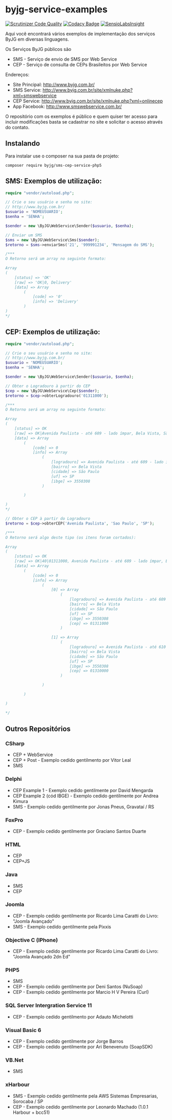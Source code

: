 byjg-service-examples
=====================
[![Scrutinizer Code Quality](https://scrutinizer-ci.com/g/byjg/sms-cep-service-php5/badges/quality-score.png?b=master)](https://scrutinizer-ci.com/g/byjg/sms-cep-service-php5/?branch=master)
[![Codacy Badge](https://www.codacy.com/project/badge/b983ca33369e43ebb85bc24496b03b69)](https://www.codacy.com/app/joao/sms-cep-service-php5)
[![SensioLabsInsight](https://insight.sensiolabs.com/projects/51321101-68ba-47b9-ad9b-e6ec5fb83f9f/mini.png)](https://insight.sensiolabs.com/projects/51321101-68ba-47b9-ad9b-e6ec5fb83f9f)

Aqui você encontrará vários exemplos de implementação dos serviços ByJG em diversas linguagens. 

Os Serviços ByJG públicos são
+ SMS - Serviço de envio de SMS por Web Service
+ CEP - Serviço de consulta de CEPs Brasileitos por Web Service

Endereços:
+ Site Principal: http://www.byjg.com.br/
+ SMS Service: http://www.byjg.com.br/site/xmlnuke.php?xml=smswebservice
+ CEP Service: http://www.byjg.com.br/site/xmlnuke.php?xml=onlinecep
+ App Facebook: http://www.smswebservice.com.br/

O repositório com os exemplos é público e quem quiser ter acesso para incluir modificações basta se cadastrar no site e solicitar o acesso através do contato. 

## Instalando

Para instalar use o composer na sua pasta de projeto:

```
composer require byjg/sms-cep-service-php5
```

## SMS: Exemplos de utilização:

```php
require "vendor/autoload.php";

// Crie o seu usuário e senha no site:
// http://www.byjg.com.br/
$usuario = 'NOMEUSUARIO';
$senha = 'SENHA';

$sender = new \ByJG\WebService\Sender($usuario, $senha);

// Enviar um SMS
$sms = new \ByJG\WebService\Sms($sender);
$retorno = $sms->enviarSms('21', '999991234', 'Mensagem do SMS');

/***
O Retorno será um array no seguinte formato:

Array
(
	[status] => 'OK'
	[raw] => 'OK|0, Delivery'
	[data] => Array
		(
			[code] => '0'
			[info] => 'Delivery'
		)
)
*/
```

## CEP: Exemplos de utilização:

```php
require "vendor/autoload.php";

// Crie o seu usuário e senha no site:
// http://www.byjg.com.br/
$usuario = 'NOMEUSUARIO';
$senha = 'SENHA';

$sender = new \ByJG\WebService\Sender($usuario, $senha);

// Obter o Logradouro à partir do CEP
$cep = new \ByJG\WebService\Cep($sender);
$retorno = $cep->obterLogradouro('01311000');

/***
O Retorno será um array no seguinte formato:

Array
(
    [status] => OK
    [raw] => OK|Avenida Paulista - até 609 - lado ímpar, Bela Vista, São Paulo, SP, 3550308
    [data] => Array
        (
            [code] => 0
            [info] => Array
                (
                    [logradouro] => Avenida Paulista - até 609 - lado ímpar
                    [bairro] => Bela Vista
                    [cidade] => São Paulo
                    [uf] => SP
                    [ibge] => 3550308
                )

        )

)
*/

// Obter o CEP à partir do Logradouro
$retorno = $cep->obterCEP('Avenida Paulista', 'Sao Paulo', 'SP');

/***
O Retorno será algo deste tipo (os itens foram cortados):

Array
(
    [status] => OK
    [raw] => OK|40|01311000, Avenida Paulista - até 609 - lado ímpar, Bela Vista, São Paulo, SP, 3550308|01310000, Avenida Paulista - até 610 - lado par, Bela Vista, São Paulo, SP, 3550308|...
    [data] => Array
        (
            [code] => 0
            [info] => Array
                (
                    [0] => Array
                        (
                            [logradouro] => Avenida Paulista - até 609 - lado ímpar
                            [bairro] => Bela Vista
                            [cidade] => São Paulo
                            [uf] => SP
                            [ibge] => 3550308
                            [cep] => 01311000
                        )

                    [1] => Array
                        (
                            [logradouro] => Avenida Paulista - até 610 - lado par
                            [bairro] => Bela Vista
                            [cidade] => São Paulo
                            [uf] => SP
                            [ibge] => 3550308
                            [cep] => 01310000
                        )

                )

        )

)

*/
```


## Outros Repositórios

### CSharp 

+ CEP + WebService
+ CEP + Post - Exemplo cedido gentilmento por Vitor Leal
+ SMS

### Delphi

+ CEP Example 1 - Exemplo cedido gentilmente por David Mengarda
+ CEP Example 2 (cód IBGE) - Exemplo cedido gentilmente por Andrea Kimura
+ SMS - Exemplo cedido gentilmente por Jonas Pneus, Gravataí / RS

### FoxPro

+ CEP - Exemplo cedido gentilmente por Graciano Santos Duarte

### HTML

+ CEP
+ CEP+JS

### Java

+ SMS
+ CEP

### Joomla

+ CEP - Exemplo cedido gentilmente por Ricardo Lima Caratti do Livro: "Joomla Avançado"
+ SMS - Exemplo cedido gentilmente pela Pixxis

### Objective C (IPhone)

+ CEP - Exemplo cedido gentilmente por Ricardo Lima Caratti do Livro: "Joomla Avançado 2dn Ed"

### PHP5

+ SMS
+ CEP - Exemplo cedido gentilmente por Deni Santos (NuSoap)
+ CEP - Exemplo cedido gentilmente por Marcio H V Pereira (Curl)

### SQL Server Intergration Service 11

+ CEP - Exemplo cedido gentilmento por Adauto Michelotti


### Visual Basic 6

+ CEP - Exemplo cedido gentilmente por Jorge Barros
+ CEP - Exemplo cedido gentilmente por Ari Benevenuto (SoapSDK)

### VB.Net

+ SMS

### xHarbour

+ SMS - Exemplo cedido gentilmente pela AWS Sistemas Empresarias, Sorocaba / SP
+ CEP - Exemplo cedido gentilmente por Leonardo Machado (1.0.1 Harbour + bcc51)



